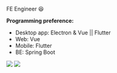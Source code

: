 FE Engineer 😆

**Programming preference:**

- Desktop app: Electron & Vue || Flutter
- Web: Vue
- Mobile: Flutter
- BE: Spring Boot


![](http://github-profile-summary-cards.vercel.app/api/cards/repos-per-language?username=Zhoucheng133&theme=default)
![](http://github-profile-summary-cards.vercel.app/api/cards/stats?username=Zhoucheng133&theme=default)
